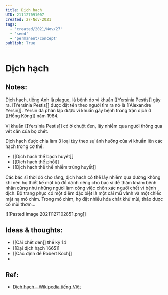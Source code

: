 ```yaml
---
title: Dịch hạch
UID: 211127091007
created: 27-Nov-2021
tags:
  - 'created/2021/Nov/27'
  - 'seed'
  - 'permanent/concept'
publish: True
---
```

# Dịch hạch

## Notes:
Dịch hạch, tiếng Anh là plague, là bệnh do vi khuẩn [[Yersinia Pestis]] gây ra. [[Yersinia Pestis]] được đặt tên theo người tìm ra nó là [[Alexandre Yersin]]. Yersin đã phân lập được vi khuẩn gây bệnh trong trận dịch ở [[Hồng Kông]] năm 1984.

Vi khuẩn [[Yersinia Pestis]] có ở chuột đen, lây nhiễm qua người thông qua vết cắn của bọ chét.

Dịch hạch được chia làm 3 loại tùy theo sự ảnh hưởng của vi khuẩn lên các hạch trong cơ thể:

- [[Dịch hạch thể bạch huyết]]
- [[Dịch hạch thể phổi]]
- [[Dịch hạch thể thể nhiễm trùng huyết]]

Các bác sĩ thời đó cho rằng, dịch hạch có thể lây nhiễm qua đường không khí nên họ thiết kế một bộ đồ dành riêng cho bác sĩ để thăm khám bệnh nhân cũng như những người làm công việc chôn xác người chết vì bệnh dịch. Bộ trang phục có một điểm đặc biệt là một cái mũ vành và một chiếc mặt nạ mỏ chim. Trong mỏ chim, họ đặt nhiều hóa chất khử mùi, thảo dược có mùi thơm...

![[Pasted image 20211127102851.png]]


## Ideas & thoughts:
- [[Cái chết đen]] thế kỷ 14
- [[Đại dịch hạch 1665]]
- [[Các định đề Robert Koch]]
- 
## Ref:
- [Dịch hạch – Wikipedia tiếng Việt](https://vi.wikipedia.org/wiki/D%E1%BB%8Bch_h%E1%BA%A1ch)